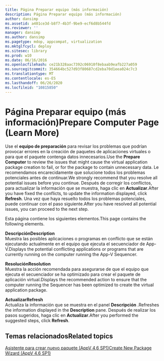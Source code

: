 ```yaml
---
title: Página Preparar equipo (más información)
description: Página Preparar equipo (más información)
author: dansimp
ms.assetid: a401ce3d-b8f7-4b3f-9be9-ecf6d8b544fd
ms.reviewer: ''
manager: dansimp
ms.author: dansimp
ms.pagetype: mdop, appcompat, virtualization
ms.mktglfcycl: deploy
ms.sitesec: library
ms.prod: w10
ms.date: 06/16/2016
ms.openlocfilehash: ce21b328aac7392c06910f8ebaab9eafb227a059
ms.sourcegitcommit: 354664bc527d93f80687cd2eba70d1eea024c7c3
ms.translationtype: MT
ms.contentlocale: es-ES
ms.lasthandoff: 06/26/2020
ms.locfileid: "10815850"
---
```

# <span data-ttu-id="e1b6e-103">Página Preparar equipo (más información)</span><span class="sxs-lookup"><span data-stu-id="e1b6e-103">Prepare Computer Page (Learn More)</span></span>


<span data-ttu-id="e1b6e-104">Use el **equipo de preparación** para revisar los problemas que podrían provocar errores en la creación de paquetes de aplicaciones virtuales o para que el paquete contenga datos innecesarios.</span><span class="sxs-lookup"><span data-stu-id="e1b6e-104">Use the **Prepare Computer** to review the issues that might cause the virtual application package creation to fail, or for the package to contain unnecessary data.</span></span> <span data-ttu-id="e1b6e-105">Le recomendamos encarecidamente que solucione todos los problemas potenciales antes de continuar.</span><span class="sxs-lookup"><span data-stu-id="e1b6e-105">We strongly recommend that you resolve all potential issues before you continue.</span></span> <span data-ttu-id="e1b6e-106">Después de corregir los conflictos, para actualizar la información que se muestra, haga clic en **Actualizar**.</span><span class="sxs-lookup"><span data-stu-id="e1b6e-106">After you have fixed the conflicts, to update the information displayed, click **Refresh**.</span></span> <span data-ttu-id="e1b6e-107">Una vez que haya resuelto todos los problemas potenciales, puede continuar con el paso siguiente.</span><span class="sxs-lookup"><span data-stu-id="e1b6e-107">After you have resolved all potential issues, you can proceed to the next step.</span></span>

<span data-ttu-id="e1b6e-108">Esta página contiene los siguientes elementos.</span><span class="sxs-lookup"><span data-stu-id="e1b6e-108">This page contains the following elements.</span></span>

<a href="" id="description"></a>**<span data-ttu-id="e1b6e-109">Descripción</span><span class="sxs-lookup"><span data-stu-id="e1b6e-109">Description</span></span>**  
<span data-ttu-id="e1b6e-110">Muestra las posibles aplicaciones o programas en conflicto que se están ejecutando actualmente en el equipo que ejecuta el secuenciador de App-V.</span><span class="sxs-lookup"><span data-stu-id="e1b6e-110">Displays the potential conflicting applications or programs that are currently running on the computer running the App-V Sequencer.</span></span>

<a href="" id="resolution"></a>**<span data-ttu-id="e1b6e-111">Resolución</span><span class="sxs-lookup"><span data-stu-id="e1b6e-111">Resolution</span></span>**  
<span data-ttu-id="e1b6e-112">Muestra la acción recomendada para asegurarse de que el equipo que ejecuta el secuenciador se ha optimizado para crear el paquete de aplicación virtual.</span><span class="sxs-lookup"><span data-stu-id="e1b6e-112">Displays the recommended action to ensure that the computer running the Sequencer has been optimized to create the virtual application package.</span></span>

<a href="" id="refresh"></a>**<span data-ttu-id="e1b6e-113">Actualizar</span><span class="sxs-lookup"><span data-stu-id="e1b6e-113">Refresh</span></span>**  
<span data-ttu-id="e1b6e-114">Actualiza la información que se muestra en el panel **Descripción** .</span><span class="sxs-lookup"><span data-stu-id="e1b6e-114">Refreshes the information displayed in the **Description** pane.</span></span> <span data-ttu-id="e1b6e-115">Después de realizar los pasos sugeridos, haga clic en **Actualizar**.</span><span class="sxs-lookup"><span data-stu-id="e1b6e-115">After you performed the suggested steps, click **Refresh**.</span></span>

## <span data-ttu-id="e1b6e-116">Temas relacionados</span><span class="sxs-lookup"><span data-stu-id="e1b6e-116">Related topics</span></span>


[<span data-ttu-id="e1b6e-117">Asistente para crear nuevo paquete (AppV 4,6 SP1)</span><span class="sxs-lookup"><span data-stu-id="e1b6e-117">Create New Package Wizard (AppV 4.6 SP1)</span></span>](create-new-package-wizard---appv-46-sp1-.md)

 

 





